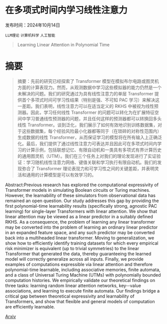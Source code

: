 # 在多项式时间内学习线性注意力

发布时间：2024年10月14日

`LLM理论` `计算机科学` `人工智能`

> Learning Linear Attention in Polynomial Time

# 摘要

> 摘要：先前的研究已经探索了 Transformer 模型在模拟布尔电路或图灵机方面的计算表现力。然而，从观测数据中学习这些模拟器的能力仍然是一个未解决的问题。我们的研究通过为具有线性注意力的单层 Transformer 提供首个多项式时间可学习性结果（特别是强、不可知 PAC 学习）来解决这一差距。我们表明，线性注意力可以在适当定义的 RKHS 中被视为线性预测器。因此，学习任何线性 Transformer 的问题可以转化为在扩展特征空间中学习普通线性预测器的问题，并且任何这样的预测器都可以转换回多头线性 Transformer。谈到泛化，我们展示了如何有效地识别训练数据集，对于这些数据集，每个经验风险最小化器都等同于（在琐碎的对称性范围内）生成数据的线性 Transformer，从而保证学习的模型将在所有输入上正确泛化。最后，我们提供了通过线性注意力可表达并且因此可在多项式时间内学习的计算示例，包括联想记忆、有限自动机和一类具有多项式有界计算历史的通用图灵机（UTM）。我们在三个任务上对我们的理论发现进行了实证验证：学习随机线性注意力网络、键值关联和学习执行有限自动机。我们的发现弥合了 Transformer 理论表现力和可学习性之间的关键差距，并表明灵活和通用的计算模型是可以有效学习的。

> 
Abstract:Previous research has explored the computational expressivity of Transformer models in simulating Boolean circuits or Turing machines. However, the learnability of these simulators from observational data has remained an open question. Our study addresses this gap by providing the first polynomial-time learnability results (specifically strong, agnostic PAC learning) for single-layer Transformers with linear attention. We show that linear attention may be viewed as a linear predictor in a suitably defined RKHS. As a consequence, the problem of learning any linear transformer may be converted into the problem of learning an ordinary linear predictor in an expanded feature space, and any such predictor may be converted back into a multiheaded linear transformer. Moving to generalization, we show how to efficiently identify training datasets for which every empirical risk minimizer is equivalent (up to trivial symmetries) to the linear Transformer that generated the data, thereby guaranteeing the learned model will correctly generalize across all inputs. Finally, we provide examples of computations expressible via linear attention and therefore polynomial-time learnable, including associative memories, finite automata, and a class of Universal Turing Machine (UTMs) with polynomially bounded computation histories. We empirically validate our theoretical findings on three tasks: learning random linear attention networks, key--value associations, and learning to execute finite automata. Our findings bridge a critical gap between theoretical expressivity and learnability of Transformers, and show that flexible and general models of computation are efficiently learnable.
    

[Arxiv](https://arxiv.org/pdf/2410.10101)